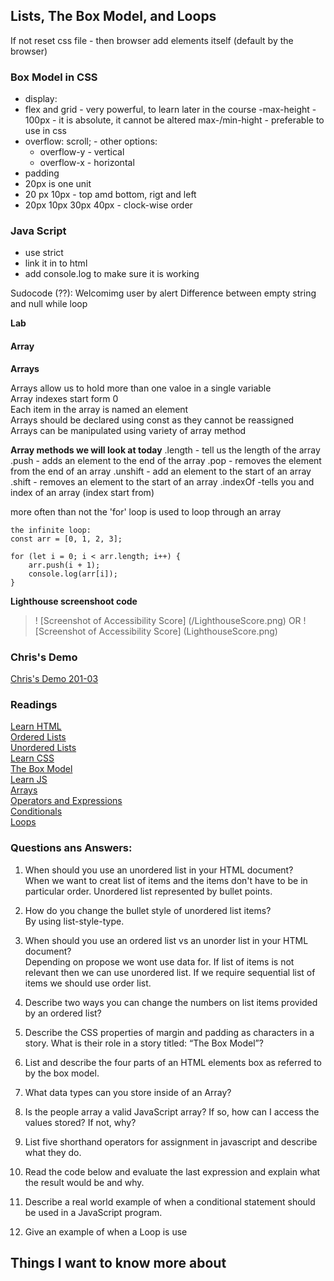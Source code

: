 ##  Lists, The Box Model, and Loops

If not reset css file - then browser add elements itself (default by the browser)

### Box Model in CSS
- display:
 - flex and grid - very powerful, to learn later in the course
 -max-height - 100px - it is absolute, it cannot be altered 
 max-/min-hight - preferable to use in css 
 - overflow: scroll;  - other options:
    - overflow-y - vertical
    - overflow-x - horizontal
- padding 
- 20px is one unit 
- 20 px 10px - top amd bottom, rigt and left 
- 20px 10px 30px 40px - clock-wise order

### Java Script

- use strict
- link it in to html
- add console.log to make sure it is working

Sudocode (??):
Welcomimg user by alert
Difference between empty string and null
while loop

**Lab**

#### Array  

 **Arrays**  

Arrays allow us to hold more than one valoe in a single variable  
Array indexes start form 0  
Each item in the array is named an element  
Arrays should be declared using const as they cannot be reassigned  
Arrays can be manipulated using variety of array method  

**Array methods we will look at today**
.length - tell us the length of the array
.push - adds an element to the end of the array
.pop - removes the element from  the end of an array
.unshift - add an element to the start of an array
.shift - removes an element to the start of an array
.indexOf -tells you and index of an array (index start from)  

more often than not the 'for' loop is used to loop through an array

    the infinite loop: 
    const arr = [0, 1, 2, 3];

    for (let i = 0; i < arr.length; i++) {
        arr.push(i + 1);
        console.log(arr[i]);
    }


**Lighthouse screenshoot code**
  >  ! [Screenshot of Accessibility Score] (/LighthouseScore.png)
  >  OR
  >  ! [Screenshot of Accessibility Score] (LighthouseScore.png)


### Chris's Demo  
[Chris's Demo 201-03](https://github.com/CSEAMAN3/201-d5-class-demos/tree/main/201-class-03)  

### Readings 
[Learn HTML](https://developer.mozilla.org/en-US/docs/Web/HTML)  
[Ordered Lists](https://developer.mozilla.org/en-US/docs/Web/HTML/Element/ol)  
[Unordered Lists](https://developer.mozilla.org/en-US/docs/Web/HTML/Element/ul)  
[Learn CSS](https://developer.mozilla.org/en-US/docs/Learn/CSS)  
[The Box Model](https://developer.mozilla.org/en-US/docs/Learn/CSS/Building_blocks/The_box_model)  
[Learn JS](https://developer.mozilla.org/en-US/docs/Learn/JavaScript)  
[Arrays](https://developer.mozilla.org/en-US/docs/Learn/JavaScript/First_steps/Arrays)  
[Operators and Expressions](https://developer.mozilla.org/en-US/docs/Web/JavaScript/Guide/Expressions_and_Operators)  
[Conditionals](https://developer.mozilla.org/en-US/docs/Learn/JavaScript/Building_blocks/conditionals)  
[Loops](https://developer.mozilla.org/en-US/docs/Learn/JavaScript/Building_blocks/Looping_code)  

### Questions ans Answers:  
1. When should you use an unordered list in your HTML document?  
When we want to creat list of items and the items don't have to be in particular order. Unordered list represented by bullet points.  

2. How do you change the bullet style of unordered list items?  
By using list-style-type. 

3. When should you use an ordered list vs an unorder list in your HTML document?  
Depending on propose we wont use data for. If list of items is not relevant then we can use unordered list. If we require sequential list of items we should use order list.   

4. Describe two ways you can change the numbers on list items provided by an ordered list?  

5. Describe the CSS properties of margin and padding as characters in a story. What is their role in a story titled: “The Box Model”?  

6. List and describe the four parts of an HTML elements box as referred to by the box model.  

7. What data types can you store inside of an Array?  

8. Is the people array a valid JavaScript array? If so, how can I access the values stored? If not, why?  

9. List five shorthand operators for assignment in javascript and describe what they do.  

10. Read the code below and evaluate the last expression and explain what the result would be and why.  

11. Describe a real world example of when a conditional statement should be used in a JavaScript program.  

12. Give an example of when a Loop is use  

## Things I want to know more about